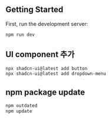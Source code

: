 ## Getting Started

First, run the development server:

```bash
npm run dev

```

## UI component 추가

```bash
npx shadcn-ui@latest add button
npx shadcn-ui@latest add dropdown-menu
```

## npm package update

```bash
npm outdated
npm update
```
